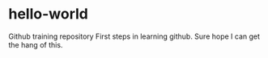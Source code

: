 # hello-world
Github training repository
First steps in learning github. Sure hope I can get the hang of this.
